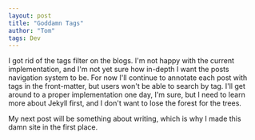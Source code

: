 ```yaml
---
layout: post
title: "Goddamn Tags"
author: "Tom"
tags: Dev
---
```


I got rid of the tags filter on the blogs. I'm not happy with the current implementation, and I'm not yet sure how in-depth I want the posts navigation system to be. For now I'll continue to annotate each post with tags in the front-matter, but users won't be able to search by tag. I'll get around to a proper implementation one day, I'm sure, but I need to learn more about Jekyll first, and I don't want to lose the forest for the trees. 

My next post will be something about writing, which is why I made this damn site in the first place.
